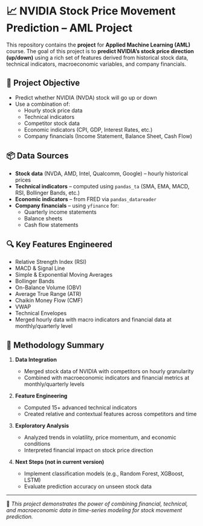 # 📈 NVIDIA Stock Price Movement Prediction – AML Project

This repository contains the **project** for **Applied Machine Learning (AML)** course. The goal of this project is to **predict NVIDIA’s stock price direction (up/down)** using a rich set of features derived from historical stock data, technical indicators, macroeconomic variables, and company financials.

## 🎯 Project Objective

- Predict whether NVIDIA (NVDA) stock will go up or down
- Use a combination of:
  - Hourly stock price data
  - Technical indicators
  - Competitor stock data
  - Economic indicators (CPI, GDP, Interest Rates, etc.)
  - Company financials (Income Statement, Balance Sheet, Cash Flow)

## 📦 Data Sources

- **Stock data** (NVDA, AMD, Intel, Qualcomm, Google) – hourly historical prices
- **Technical indicators** – computed using `pandas_ta` (SMA, EMA, MACD, RSI, Bollinger Bands, etc.)
- **Economic indicators** – from FRED via `pandas_datareader`
- **Company financials** – using `yfinance` for:
  - Quarterly income statements
  - Balance sheets
  - Cash flow statements

## 🔍 Key Features Engineered

- Relative Strength Index (RSI)
- MACD & Signal Line
- Simple & Exponential Moving Averages
- Bollinger Bands
- On-Balance Volume (OBV)
- Average True Range (ATR)
- Chaikin Money Flow (CMF)
- VWAP
- Technical Envelopes
- Merged hourly data with macro indicators and financial data at monthly/quarterly level

## 🧠 Methodology Summary

1. **Data Integration**  
   - Merged stock data of NVIDIA with competitors on hourly granularity  
   - Combined with macroeconomic indicators and financial metrics at monthly/quarterly levels  

2. **Feature Engineering**  
   - Computed 15+ advanced technical indicators  
   - Created relative and contextual features across competitors and time  

3. **Exploratory Analysis**  
   - Analyzed trends in volatility, price momentum, and economic conditions  
   - Interpreted financial impact on stock price direction  

4. **Next Steps (not in current version)**  
   - Implement classification models (e.g., Random Forest, XGBoost, LSTM)  
   - Evaluate prediction accuracy on unseen stock data
     
---

📌 *This project demonstrates the power of combining financial, technical, and macroeconomic data in time-series modeling for stock movement prediction.*
